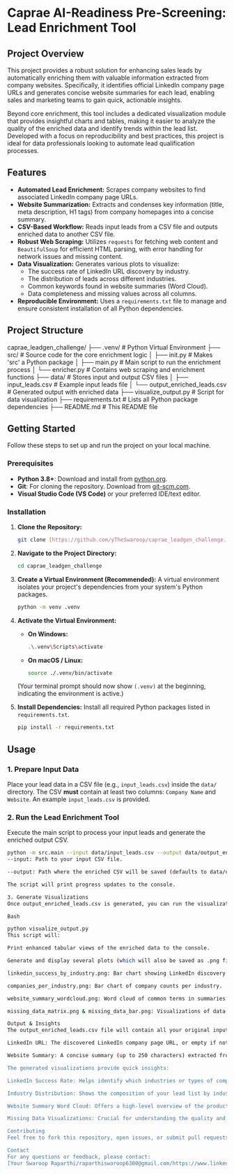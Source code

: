# Caprae AI-Readiness Pre-Screening: Lead Enrichment Tool

## Project Overview

This project provides a robust solution for enhancing sales leads by automatically enriching them with valuable information extracted from company websites. Specifically, it identifies official LinkedIn company page URLs and generates concise website summaries for each lead, enabling sales and marketing teams to gain quick, actionable insights.

Beyond core enrichment, this tool includes a dedicated visualization module that provides insightful charts and tables, making it easier to analyze the quality of the enriched data and identify trends within the lead list. Developed with a focus on reproducibility and best practices, this project is ideal for data professionals looking to automate lead qualification processes.

## Features

* **Automated Lead Enrichment:** Scrapes company websites to find associated LinkedIn company page URLs.
* **Website Summarization:** Extracts and condenses key information (title, meta description, H1 tags) from company homepages into a concise summary.
* **CSV-Based Workflow:** Reads input leads from a CSV file and outputs enriched data to another CSV file.
* **Robust Web Scraping:** Utilizes `requests` for fetching web content and `BeautifulSoup` for efficient HTML parsing, with error handling for network issues and missing content.
* **Data Visualization:** Generates various plots to visualize:
    * The success rate of LinkedIn URL discovery by industry.
    * The distribution of leads across different industries.
    * Common keywords found in website summaries (Word Cloud).
    * Data completeness and missing values across all columns.
* **Reproducible Environment:** Uses a `requirements.txt` file to manage and ensure consistent installation of all Python dependencies.

## Project Structure

caprae_leadgen_challenge/
├── .venv/                          # Python Virtual Environment
├── src/                            # Source code for the core enrichment logic
│   ├── init.py                     # Makes 'src' a Python package
│   ├── main.py                    # Main script to run the enrichment process
│   └── enricher.py                # Contains web scraping and enrichment functions
├── data/                          # Stores input and output CSV files
│   ├── input_leads.csv            # Example input leads file
│   └── output_enriched_leads.csv  # Generated output with enriched data
├── visualize_output.py            # Script for data visualization
├── requirements.txt               # Lists all Python package dependencies
├── README.md                      # This README file



## Getting Started

Follow these steps to set up and run the project on your local machine.

### Prerequisites

* **Python 3.8+**: Download and install from [python.org](https://www.python.org/downloads/).
* **Git**: For cloning the repository. Download from [git-scm.com](https://git-scm.com/downloads).
* **Visual Studio Code (VS Code)** or your preferred IDE/text editor.

### Installation

1.  **Clone the Repository:**
    ```bash
    git clone [https://github.com/yTheSwaroop/caprae_leadgen_challenge.git](https://github.com/TheSwaroop/caprae_leadgen_challenge.git)
    ```
2.  **Navigate to the Project Directory:**
    ```bash
    cd caprae_leadgen_challenge
    ```
3.  **Create a Virtual Environment (Recommended):**
    A virtual environment isolates your project's dependencies from your system's Python packages.
    ```bash
    python -m venv .venv
    ```
4.  **Activate the Virtual Environment:**
    * **On Windows:**
        ```bash
        .\.venv\Scripts\activate
        ```
    * **On macOS / Linux:**
        ```bash
        source ./.venv/bin/activate
        ```
    (Your terminal prompt should now show `(.venv)` at the beginning, indicating the environment is active.)

5.  **Install Dependencies:**
    Install all required Python packages listed in `requirements.txt`.
    ```bash
    pip install -r requirements.txt
    ```

## Usage

### 1. Prepare Input Data

Place your lead data in a CSV file (e.g., `input_leads.csv`) inside the `data/` directory. The CSV **must** contain at least two columns: `Company Name` and `Website`. An example `input_leads.csv` is provided.

### 2. Run the Lead Enrichment Tool

Execute the main script to process your input leads and generate the enriched output CSV.

```bash
python -m src.main --input data/input_leads.csv --output data/output_enriched_leads.csv
--input: Path to your input CSV file.

--output: Path where the enriched CSV will be saved (defaults to data/output_enriched_leads.csv).

The script will print progress updates to the console.

3. Generate Visualizations
Once output_enriched_leads.csv is generated, you can run the visualization script to get insights.

Bash

python visualize_output.py
This script will:

Print enhanced tabular views of the enriched data to the console.

Generate and display several plots (which will also be saved as .png files in the project root):

linkedin_success_by_industry.png: Bar chart showing LinkedIn discovery rates.

companies_per_industry.png: Bar chart of company counts per industry.

website_summary_wordcloud.png: Word cloud of common terms in summaries.

missing_data_matrix.png & missing_data_bar.png: Visualizations of data completeness.

Output & Insights
The output_enriched_leads.csv file will contain all your original input columns, plus two new columns:

LinkedIn URL: The discovered LinkedIn company page URL, or empty if not found.

Website Summary: A concise summary (up to 250 characters) extracted from the company's homepage.

The generated visualizations provide quick insights:

LinkedIn Success Rate: Helps identify which industries or types of companies are more likely to have discoverable LinkedIn profiles.

Industry Distribution: Shows the composition of your lead list by industry.

Website Summary Word Cloud: Offers a high-level overview of the products, services, or themes prevalent across your lead companies based on their homepage content.

Missing Data Visualizations: Crucial for understanding the quality and completeness of your enriched data, indicating where the tool was unable to find specific information.

Contributing
Feel free to fork this repository, open issues, or submit pull requests. Suggestions for improvements and new features are welcome!

Contact
For any questions or feedback, please contact:
[Your Swaroop Raparthi/raparthiswaroop6300@gmail.com/https://www.linkedin.com/in/raparthi-swaroop-342405358/] 
